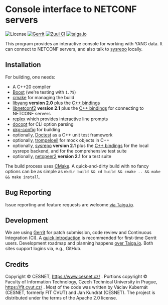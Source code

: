 # Console interface to NETCONF servers

![License](https://img.shields.io/github/license/CESNET/netconf-cli)
[![Gerrit](https://img.shields.io/badge/patches-via%20Gerrit-blue)](https://gerrit.cesnet.cz/q/project:CzechLight/netconf-cli)
[![Zuul CI](https://img.shields.io/badge/zuul-checked-green)](https://zuul.gerrit.cesnet.cz/t/public/buildsets?project=CzechLight/netconf-cli)
[![taiga.io](https://img.shields.io/badge/bugs-via%20taiga.io-blue)](https://tree.taiga.io/project/jktjkt-netconf-cli)

This program provides an interactive console for working with YANG data.
It can connect to NETCONF servers, and also talk to [sysrepo](http://www.sysrepo.org/) locally.

## Installation

For building, one needs:

* A C++20 compiler
* [Boost](https://www.boost.org/) (we're testing with `1.75`)
* [cmake](https://cmake.org/download/) for managing the build
* [libyang](https://github.com/CESNET/libyang) **version 2.0** plus the [C++ bindings](https://github.com/CESNET/libyang-cpp)
* [libnetconf2](https://github.com/CESNET/libnetconf2) **version 2.1** plus the [C++ bindings](https://github.com/CESNET/libnetconf2-cpp) for connecting to NETCONF servers
* [replxx](https://github.com/AmokHuginnsson/replxx) which provides interactive line prompts
* [docopt](https://github.com/docopt/docopt.cpp) for CLI option parsing
* [pkg-config](https://www.freedesktop.org/wiki/Software/pkg-config/) for building
* optionally, [Doctest](https://github.com/onqtam/doctest/) as a C++ unit test framework
* optionally, [trompeloeil](https://github.com/rollbear/trompeloeil) for mock objects in C++
* optionally, [sysrepo](https://github.com/sysrepo/sysrepo/) **version 2.1** plus the [C++ bindings](https://github.com/sysrepo/sysrepo-cpp) for the local sysrepo backend, and for the comprehensive test suite
* optionally, [netopeer2](https://github.com/CESNET/netopeer2) **version 2.1** for a test suite

The build process uses [CMake](https://cmake.org/runningcmake/).
A quick-and-dirty build with no fancy options can be as simple as `mkdir build && cd build && cmake .. && make && make install`.

## Bug Reporting

Issue reporting and feature requests are welcome [via Taiga.io](https://tree.taiga.io/project/jktjkt-netconf-cli/issues?status=1900205,1900206,1900207).

## Development

We are using [Gerrit](https://gerrit.cesnet.cz/q/project:CzechLight%252Fnetconf-cli) for patch submission, code review and Continuous Integration (CI).
A [quick introduction](https://gerrit.cesnet.cz/Documentation/intro-user.html) is recommended for first-time Gerrit users.
Development roadmap and planning happens [over Taiga.io](https://tree.taiga.io/project/jktjkt-netconf-cli/kanban).
Both sites support logins via, e.g., GitHub.

## Credits

Copyright © CESNET, https://www.cesnet.cz/ .
Portions copyright © Faculty of Information Technology, Czech Technical University in Prague, https://fit.cvut.cz/ .
Most of the code was written by Václav Kubernát (CESNET, formerly FIT ČVUT) and Jan Kundrát (CESNET).
The project is distributed under the terms of the Apache 2.0 license.
